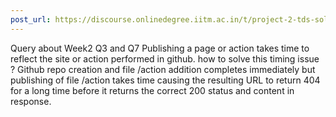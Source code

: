 ```yaml
---
post_url: https://discourse.onlinedegree.iitm.ac.in/t/project-2-tds-solver-discussion-thread/169029/154
---
```

Query about Week2 Q3 and Q7 Publishing a page or action takes time to reflect the site or action performed in github. how to solve this timing issue ? Github repo creation and file /action addition completes immediately but publishing of file /action takes time causing the resulting URL to return 404 for a long time before it returns the correct 200 status and content in response.